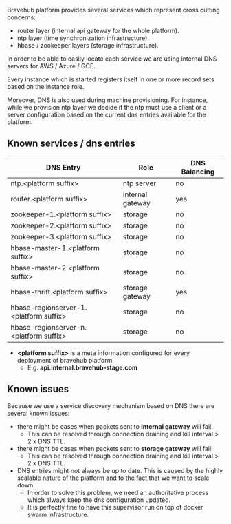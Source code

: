 Bravehub platform provides several services which represent cross cutting concerns:

- router layer (internal api gateway for the whole platform).
- ntp layer (time synchronization infrastructure).
- hbase / zookeeper layers (storage infrastructure).

In order to be able to easily locate each service we are using internal DNS servers for AWS / Azure / GCE.

Every instance which is started registers itself in one or more record sets based on the instance role.

Moreover, DNS is also used during machine provisioning. For instance, while we provision ntp layer we decide if the ntp must use a client or a server configuration
based on the current dns entries available for the platform.

## Known services / dns entries

| **DNS Entry** | **Role** | **DNS Balancing** |
|---------------|----------|-------------------|
| ntp.\<platform suffix\> | ntp server | no |
| router.\<platform suffix\> | internal gateway | yes |
| zookeeper-1.\<platform suffix\> | storage | no |
| zookeeper-2.\<platform suffix\> | storage | no |
| zookeeper-3.\<platform suffix\> | storage | no |
| hbase-master-1.\<platform suffix\> | storage | no |
| hbase-master-2.\<platform suffix\> | storage | no |
| hbase-thrift.\<platform suffix\> | storage gateway | yes |
| hbase-regionserver-1.\<platform suffix\> | storage | no |
| hbase-regionserver-n.\<platform suffix\> | storage | no |

* **\<platform suffix\>** is a meta information configured for every deployment of bravehub platform
    - E.g: **api.internal.bravehub-stage.com**

## Known issues

Because we use a service discovery mechanism based on DNS there are several known issues:

- there might be cases when packets sent to **internal gateway** will fail.
    + This can be resolved through connection draining and kill interval > 2 x DNS TTL.
- there might be cases when packets sent to **storage gateway** will fail.
    + This can be resolved through connection draining and kill interval > 2 x DNS TTL.
- DNS entries might not always be up to date. This is caused by the highly scalable nature of the platform and to the fact that we want to scale down.
    + In order to solve this problem, we need an authoritative process which always keep the dns configuration updated.
    + It is perfectly fine to have this supervisor run on top of docker swarm infrastructure.
